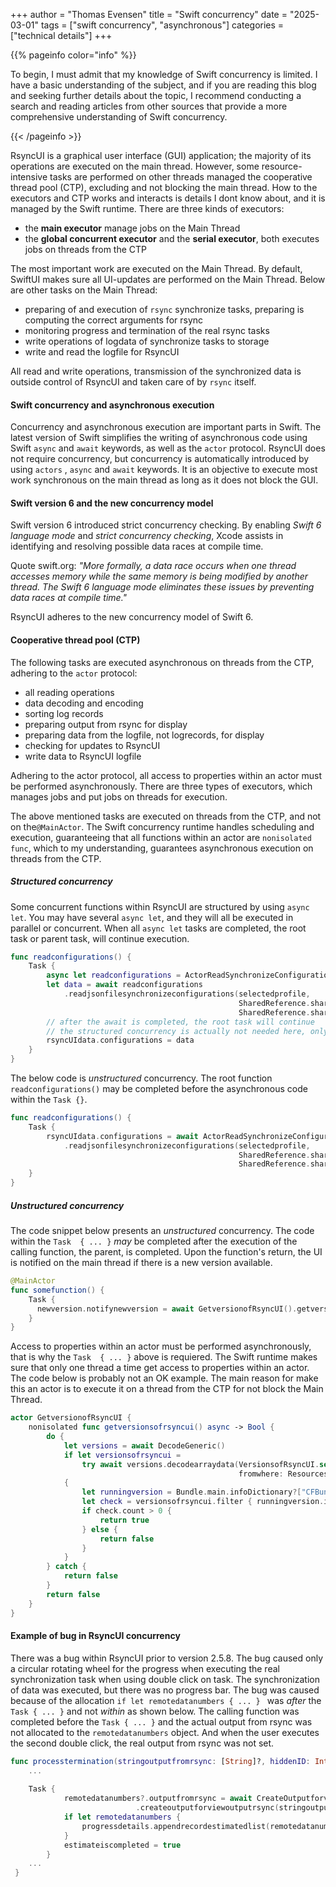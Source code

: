 +++
author = "Thomas Evensen"
title = "Swift concurrency"
date = "2025-03-01"
tags = ["swift concurrency", "asynchronous"]
categories = ["technical details"]
+++

{{% pageinfo color="info" %}}

To begin, I must admit that my knowledge of Swift concurrency is limited. I have a basic understanding of the subject, and if you are reading this blog and seeking further details about the topic, I recommend conducting a search and reading articles from other sources that provide a more comprehensive understanding of Swift concurrency.

{{< /pageinfo >}}

RsyncUI is a graphical user interface (GUI) application; the majority of its operations are executed on the main thread. However, some resource-intensive tasks are performed on other threads managed the cooperative thread pool (CTP), excluding and not blocking the main thread. How to the executors and CTP works and interacts is details I dont know about, and it is managed by the Swift runtime. There are three kinds of executors:

- the **main executor** manage jobs on the Main Thread
- the **global concurrent executor** and the **serial executor**, both executes jobs on threads from the CTP

The most important work are executed on the Main Thread. By default, SwiftUI makes sure all UI-updates are performed on the Main Thread. Below are other tasks on the Main Thread:

- preparing of and execution of `rsync` synchronize tasks, preparing is computing the correct arguments for rsync 
- monitoring progress and termination of the real rsync tasks
- write operations of logdata of synchronize tasks to storage
- write and read the logfile for RsyncUI

All read and write operations, transmission of the synchronized data is outside control of RsyncUI and taken care of by `rsync` itself.

#### Swift concurrency and asynchronous execution

Concurrency and asynchronous execution are important parts in Swift. The latest version of Swift simplifies the writing of asynchronous code using Swift `async` and `await` keywords, as well as the `actor` protocol. RsyncUI does not require concurrency, but concurrency is automatically introduced by using `actors` , `async` and `await` keywords. It is an objective to execute most work synchronous on the main thread as long as it does not block the GUI.

#### Swift version 6 and the new concurrency model

Swift version 6 introduced strict concurrency checking. By enabling *Swift 6 language mode*  and *strict concurrency checking*, Xcode assists in identifying and resolving possible data races at compile time.

Quote swift.org: *"More formally, a data race occurs when one thread accesses memory while the same memory is being modified by another thread. The Swift 6 language mode eliminates these issues by preventing data races at compile time."*

RsyncUI adheres to the new concurrency model of Swift 6.

#### Cooperative thread pool (CTP)

The following tasks are executed asynchronous on threads from the CTP, adhering to the `actor` protocol:

- all reading operations
- data decoding and encoding
- sorting log records
- preparing output from rsync for display
- preparing data from the logfile, not logrecords, for display
- checking for updates to RsyncUI
- write data to RsyncUI logfile

Adhering to the actor protocol, all access to properties within an actor must be performed asynchronously. There are three types of executors, which manages jobs and put jobs on threads for execution. 

The above mentioned tasks are executed on threads from the CTP, and not on the`@MainActor`. The Swift concurrency runtime handles scheduling and execution, guaranteeing that all functions within an actor are  `nonisolated func`, which to my understanding, guarantees asynchronous execution on threads from the CTP.

##### Structured concurrency

Some concurrent functions within RsyncUI are structured by using `async let`. You may have several `async let`, and they will all be executed in parallel or concurrent. When all `async let` tasks are completed, the root task or parent task, will continue execution. 

```swift
func readconfigurations() {
    Task {
        async let readconfigurations = ActorReadSynchronizeConfigurationJSON()
     	let data = await readconfigurations
         	.readjsonfilesynchronizeconfigurations(selectedprofile,
                                                   SharedReference.shared.monitornetworkconnection,
                                                   SharedReference.shared.sshport)
        // after the await is completed, the root task will continue
    	// the structured concurrency is actually not needed here, only one async let
        rsyncUIdata.configurations = data
    }
}
```

The below code is *unstructured* concurrency. The root function `readconfigurations()` may be completed before the asynchronous code within the `Task {}`.

```swift
func readconfigurations() {
    Task {
        rsyncUIdata.configurations = await ActorReadSynchronizeConfigurationJSON()
         	.readjsonfilesynchronizeconfigurations(selectedprofile,
                                                   SharedReference.shared.monitornetworkconnection,
                                                   SharedReference.shared.sshport)
    }
}
```

##### Unstructured concurrency

The code snippet below presents an *unstructured* concurrency.  The code within the `Task  { ... }` *may* be completed after the execution of the calling function, the parent,  is completed.  Upon the function's return, the UI is notified on the main thread if there is a new version available.

```swift
@MainActor
func somefunction() {
    Task {
      newversion.notifynewversion = await GetversionofRsyncUI().getversionsofrsyncui()
	}
}
```

Access to properties within an actor must be performed asynchronously, that is why the `Task  { ... }` above is requiered. The Swift runtime makes sure that only one thread a time get access to properties within an actor.  The code below is probably not an OK example.  The main reason for make this an actor is to execute it on a thread from the CTP for not block the Main Thread. 

```swift
actor GetversionofRsyncUI {
    nonisolated func getversionsofrsyncui() async -> Bool {
        do {
            let versions = await DecodeGeneric()
            if let versionsofrsyncui =
                try await versions.decodearraydata(VersionsofRsyncUI.self,
                                                   fromwhere: Resources().getResource(resource: .urlJSON))
            {
                let runningversion = Bundle.main.infoDictionary?["CFBundleShortVersionString"] as? String ?? ""
                let check = versionsofrsyncui.filter { runningversion.isEmpty ? true : $0.version == runningversion }
                if check.count > 0 {
                    return true
                } else {
                    return false
                }
            }
        } catch {
            return false
        }
        return false
    }
}
```

#### Example of bug in RsyncUI concurrency

There was a bug within RsyncUI prior to version 2.5.8. The bug caused only a circular rotating wheel for the progress when executing the real synchronization task when using double click on task. The synchronization of data was executed, but there was no progress bar. The bug was caused because of the allocation `if let remotedatanumbers { ... } ` was *after* the `Task { ... }` and not *within* as shown below.  The calling function was  completed before the `Task { ... }` and the actual output from rsync was not allocated to the `remotedatanumbers` object. And when the user executes the second double click, the real output from rsync was not set.

```swift
func processtermination(stringoutputfromrsync: [String]?, hiddenID: Int?) {
	...
    
	Task {
 			remotedatanumbers?.outputfromrsync = await CreateOutputforviewOutputRsync()
	     					.createoutputforviewoutputrsync(stringoutputfromrsync)
        	if let remotedatanumbers {
                progressdetails.appendrecordestimatedlist(remotedatanumbers)
            }
            estimateiscompleted = true
        }
    ...
 }
```